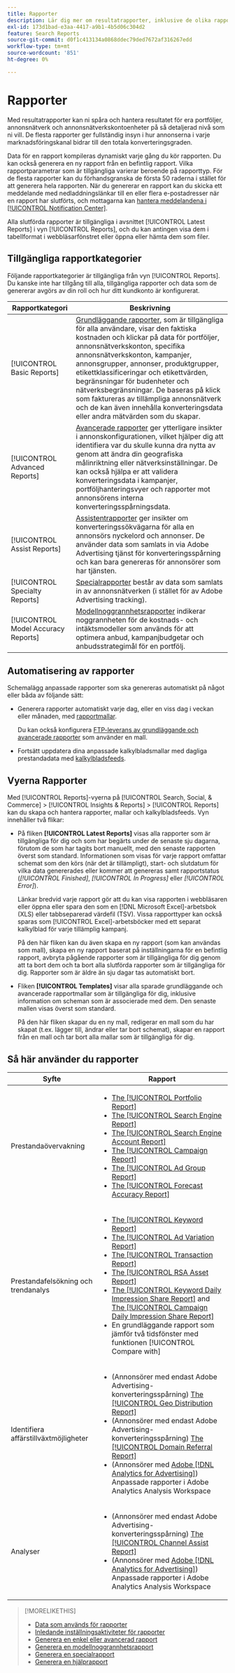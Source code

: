```yaml
---
title: Rapporter
description: Lär dig mer om resultatrapporter, inklusive de olika rapporttyper som finns tillgängliga och hur du automatiserar rapporter.
exl-id: 173d1bad-e3aa-4417-a9b1-4b5d06c304d2
feature: Search Reports
source-git-commit: d0f1c413134a0868ddec79ded7672af316267edd
workflow-type: tm+mt
source-wordcount: '851'
ht-degree: 0%

---
```


# Rapporter

Med resultatrapporter kan ni spåra och hantera resultatet för era portföljer, annonsnätverk och annonsnätverkskontoenheter på så detaljerad nivå som ni vill. De flesta rapporter ger fullständig insyn i hur annonserna i varje marknadsföringskanal bidrar till den totala konverteringsgraden.

Data för en rapport kompileras dynamiskt varje gång du kör rapporten. Du kan också generera en ny rapport från en befintlig rapport. Vilka rapportparametrar som är tillgängliga varierar beroende på rapporttyp. För de flesta rapporter kan du förhandsgranska de första 50 raderna i stället för att generera hela rapporten. När du genererar en rapport kan du skicka ett meddelande med nedladdningslänkar till en eller flera e-postadresser när en rapport har slutförts, och mottagarna kan [hantera meddelandena i [!UICONTROL Notification Center]](/help/search-social-commerce/notifications/notification-about.md).

Alla slutförda rapporter är tillgängliga i avsnittet [!UICONTROL Latest Reports] i vyn [!UICONTROL Reports], och du kan antingen visa dem i tabellformat i webbläsarfönstret eller öppna eller hämta dem som filer.

## Tillgängliga rapportkategorier

Följande rapportkategorier är tillgängliga från vyn [!UICONTROL Reports]. Du kanske inte har tillgång till alla, tillgängliga rapporter och data som de genererar avgörs av din roll och hur ditt kundkonto är konfigurerat.

| Rapportkategori | Beskrivning |
| ----| ---- |
| [!UICONTROL Basic Reports] | [Grundläggande rapporter](/help/search-social-commerce/reports/management/basic-advanced/basic-advanced-report-about.md), som är tillgängliga för alla användare, visar den faktiska kostnaden och klickar på data för portföljer, annonsnätverkskonton, specifika annonsnätverkskonton, kampanjer, annonsgrupper, annonser, produktgrupper, etikettklassificeringar och etikettvärden, begränsningar för budenheter och nätverksbegränsningar. De baseras på klick som faktureras av tillämpliga annonsnätverk och de kan även innehålla konverteringsdata eller andra mätvärden som du skapar. |
| [!UICONTROL Advanced Reports] | [Avancerade rapporter](/help/search-social-commerce/reports/management/basic-advanced/basic-advanced-report-about.md) ger ytterligare insikter i annonskonfigurationen, vilket hjälper dig att identifiera var du skulle kunna dra nytta av genom att ändra din geografiska målinriktning eller nätverksinställningar. De kan också hjälpa er att validera konverteringsdata i kampanjer, portföljhanteringsvyer och rapporter mot annonsörens interna konverteringsspårningsdata. |
| [!UICONTROL Assist Reports] | [Assistentrapporter](/help/search-social-commerce/reports/management/assist/assist-report-about.md) ger insikter om konverteringssökvägarna för alla en annonsörs nyckelord och annonser. De använder data som samlats in via Adobe Advertising tjänst för konverteringsspårning och kan bara genereras för annonsörer som har tjänsten. |
| [!UICONTROL Specialty Reports] | [Specialrapporter](/help/search-social-commerce/reports/management/specialty/specialty-report-about.md) består av data som samlats in av annonsnätverken (i stället för av Adobe Advertising tracking). |
| [!UICONTROL Model Accuracy Reports] | [Modellnoggrannhetsrapporter](/help/search-social-commerce/reports/management/model-accuracy/model-accuracy-report-about.md) indikerar noggrannheten för de kostnads- och intäktsmodeller som används för att optimera anbud, kampanjbudgetar och anbudsstrategimål för en portfölj. |

## Automatisering av rapporter

Schemalägg anpassade rapporter som ska genereras automatiskt på något eller båda av följande sätt:

* Generera rapporter automatiskt varje dag, eller en viss dag i veckan eller månaden, med [rapportmallar](/help/search-social-commerce/reports/automation/templates/template-about.md).

  Du kan också konfigurera [FTP-leverans av grundläggande och avancerade rapporter](/help/search-social-commerce/reports/automation/ftp-reports.md) som använder en mall.

* Fortsätt uppdatera dina anpassade kalkylbladsmallar med dagliga prestandadata med [kalkylbladsfeeds](/help/search-social-commerce/reports/automation/spreadsheet-feeds/spreadsheet-feed-about.md).

## Vyerna Rapporter

Med [!UICONTROL Reports]-vyerna på [!UICONTROL Search, Social, & Commerce] > [!UICONTROL Insights & Reports] > [!UICONTROL Reports] kan du skapa och hantera rapporter, mallar och kalkylbladsfeeds. Vyn innehåller två flikar:

* På fliken **[!UICONTROL Latest Reports]** visas alla rapporter som är tillgängliga för dig och som har begärts under de senaste sju dagarna, förutom de som har tagits bort manuellt, med den senaste rapporten överst som standard. Informationen som visas för varje rapport omfattar schemat som den körs (när det är tillämpligt), start- och slutdatum för vilka data genererades eller kommer att genereras samt rapportstatus (*[!UICONTROL Finished]*, *[!UICONTROL In Progress]* eller *[!UICONTROL Error]*).

  Länkar bredvid varje rapport gör att du kan visa rapporten i webbläsaren eller öppna eller spara den som en [!DNL Microsoft Excel]-arbetsbok (XLS) eller tabbseparerad värdefil (TSV). Vissa rapporttyper kan också sparas som [!UICONTROL Excel]-arbetsböcker med ett separat kalkylblad för varje tillämplig kampanj.

  På den här fliken kan du även skapa en ny rapport (som kan användas som mall), skapa en ny rapport baserat på inställningarna för en befintlig rapport, avbryta pågående rapporter som är tillgängliga för dig genom att ta bort dem och ta bort alla slutförda rapporter som är tillgängliga för dig. Rapporter som är äldre än sju dagar tas automatiskt bort.

* Fliken **[!UICONTROL Templates]** visar alla sparade grundläggande och avancerade rapportmallar som är tillgängliga för dig, inklusive information om scheman som är associerade med dem. Den senaste mallen visas överst som standard.

  På den här fliken skapar du en ny mall, redigerar en mall som du har skapat (t.ex. lägger till, ändrar eller tar bort schemat), skapar en rapport från en mall och tar bort alla mallar som är tillgängliga för dig.

## Så här använder du rapporter

| Syfte | Rapport |
| ---- | ---- |
| Prestandaövervakning | <ul><li>[The [!UICONTROL Portfolio Report]](/help/search-social-commerce/reports/management/basic-advanced/portfolio-report.md)</li><li>[The [!UICONTROL Search Engine Report]](/help/search-social-commerce/reports/management/basic-advanced/search-engine-report.md)</li><li>[The [!UICONTROL Search Engine Account Report]](/help/search-social-commerce/reports/management/basic-advanced/search-engine-account-report.md)</li><li>[The [!UICONTROL Campaign Report]](/help/search-social-commerce/reports/management/basic-advanced/campaign-report.md)</li><li>[The [!UICONTROL Ad Group Report]](/help/search-social-commerce/reports/management/basic-advanced/ad-group-report.md)</li><li>[The [!UICONTROL Forecast Accuracy Report]](/help/search-social-commerce/reports/management/model-accuracy/forecast-accuracy-report.md)</li></ul> |
| Prestandafelsökning och trendanalys | <ul><li>[The [!UICONTROL Keyword Report]](/help/search-social-commerce/reports/management/basic-advanced/keyword-report.md)</li><li>[The [!UICONTROL Ad Variation Report]](/help/search-social-commerce/reports/management/basic-advanced/ad-variation-report.md)</li><li>[The [!UICONTROL Transaction Report]](/help/search-social-commerce/reports/management/basic-advanced/transaction-report.md)</li><li>[The [!UICONTROL RSA Asset Report]](/help/search-social-commerce/reports/management/specialty/rsa-asset-report.md)</li><li>[The [!UICONTROL Keyword Daily Impression Share Report]](/help/search-social-commerce/reports/management/specialty/keyword-daily-impression-share-report.md) and [The [!UICONTROL Campaign Daily Impression Share Report]](/help/search-social-commerce/reports/management/specialty/campaign-daily-impression-share-report.md)</li><li>En grundläggande rapport som jämför två tidsfönster med funktionen [!UICONTROL Compare with]</li></ul> |
| Identifiera affärstillväxtmöjligheter | <ul><li>(Annonsörer med endast Adobe Advertising-konverteringsspårning) [The [!UICONTROL Geo Distribution Report]](/help/search-social-commerce/reports/management/basic-advanced/geo-distribution-report.md)</li><li>(Annonsörer med endast Adobe Advertising-konverteringsspårning) [The [!UICONTROL Domain Referral Report]](/help/search-social-commerce/reports/management/basic-advanced/domain-referral-report.md)</li><li>(Annonsörer med [Adobe [!DNL Analytics for Advertising]](https://experienceleague.adobe.com/docs/advertising/integrations/analytics/overview.html?lang=sv-SE)) Anpassade rapporter i Adobe Analytics Analysis Workspace</li></ul> |
| Analyser | <ul><li>(Annonsörer med endast Adobe Advertising-konverteringsspårning) [The [!UICONTROL Channel Assist Report]](/help/search-social-commerce/reports/management/assist/channel-assist-report.md)</li><li>(Annonsörer med [Adobe [!DNL Analytics for Advertising]](https://experienceleague.adobe.com/docs/advertising/integrations/analytics/overview.html?lang=sv-SE)) Anpassade rapporter i Adobe Analytics Analysis Workspace</li></ul> |

>[!MORELIKETHIS]
>
>* [Data som används för rapporter](data-used-for-reports.md)
>* [Inledande inställningsaktiviteter för rapporter](initial-setup.md)
>* [Generera en enkel eller avancerad rapport](/help/search-social-commerce/reports/management/basic-advanced/basic-advanced-report-generate.md)
>* [Generera en modellnoggrannhetsrapport](/help/search-social-commerce/reports/management/model-accuracy/model-accuracy-report-generate.md)
>* [Generera en specialrapport](/help/search-social-commerce/reports/management/specialty/specialty-report-generate.md)
>* [Generera en hjälprapport](/help/search-social-commerce/reports/management/assist/assist-report-generate.md)
